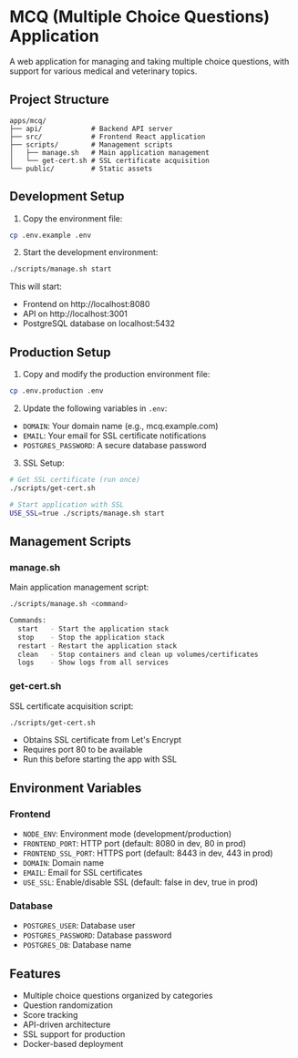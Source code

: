 # MCQ (Multiple Choice Questions) Application

A web application for managing and taking multiple choice questions, with support for various medical and veterinary topics.

## Project Structure

```
apps/mcq/
├── api/            # Backend API server
├── src/            # Frontend React application
├── scripts/        # Management scripts
│   ├── manage.sh   # Main application management
│   └── get-cert.sh # SSL certificate acquisition
└── public/         # Static assets
```

## Development Setup

1. Copy the environment file:
```bash
cp .env.example .env
```

2. Start the development environment:
```bash
./scripts/manage.sh start
```

This will start:
- Frontend on http://localhost:8080
- API on http://localhost:3001
- PostgreSQL database on localhost:5432

## Production Setup

1. Copy and modify the production environment file:
```bash
cp .env.production .env
```

2. Update the following variables in `.env`:
- `DOMAIN`: Your domain name (e.g., mcq.example.com)
- `EMAIL`: Your email for SSL certificate notifications
- `POSTGRES_PASSWORD`: A secure database password

3. SSL Setup:
```bash
# Get SSL certificate (run once)
./scripts/get-cert.sh

# Start application with SSL
USE_SSL=true ./scripts/manage.sh start
```

## Management Scripts

### manage.sh
Main application management script:
```bash
./scripts/manage.sh <command>

Commands:
  start   - Start the application stack
  stop    - Stop the application stack
  restart - Restart the application stack
  clean   - Stop containers and clean up volumes/certificates
  logs    - Show logs from all services
```

### get-cert.sh
SSL certificate acquisition script:
```bash
./scripts/get-cert.sh
```
- Obtains SSL certificate from Let's Encrypt
- Requires port 80 to be available
- Run this before starting the app with SSL

## Environment Variables

### Frontend
- `NODE_ENV`: Environment mode (development/production)
- `FRONTEND_PORT`: HTTP port (default: 8080 in dev, 80 in prod)
- `FRONTEND_SSL_PORT`: HTTPS port (default: 8443 in dev, 443 in prod)
- `DOMAIN`: Domain name
- `EMAIL`: Email for SSL certificates
- `USE_SSL`: Enable/disable SSL (default: false in dev, true in prod)

### Database
- `POSTGRES_USER`: Database user
- `POSTGRES_PASSWORD`: Database password
- `POSTGRES_DB`: Database name

## Features

- Multiple choice questions organized by categories
- Question randomization
- Score tracking
- API-driven architecture
- SSL support for production
- Docker-based deployment
